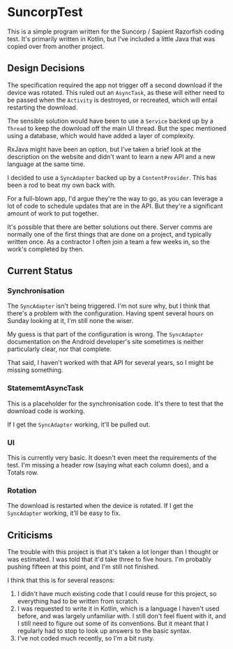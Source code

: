 # SuncorpTest

This is a simple program written for the Suncorp / Sapient Razorfish coding test. It's primarily written in Kotlin, but I've included a little Java that was copied over from another project.

## Design Decisions

The specification required the app not trigger off a second download if the device was rotated. This ruled out an `AsyncTask`, as these will either need to be passed when the `Activity` is destroyed, or recreated, which will entail restarting the download.

The sensible solution would have been to use a `Service` backed up by a `Thread` to keep the download off the main UI thread. But the spec mentioned using a database, which would have added a layer of complexity.

RxJava might have been an option, but I've taken a brief look at the description on the website and didn't want to learn a new API and a new language at the same time.

I decided to use a `SyncAdapter` backed up by a `ContentProvider`. This has been a rod to beat my own back with.

For a full-blown app, I'd argue they're the way to go, as you can leverage a lot of code to schedule updates that are in the API. But they're a significant amount of work to put together.

It's possible that there are better solutions out there. Server comms are normally one of the first things that are done on a project, and typically written once. As a contractor I often join a team a few weeks in, so the work's completed by then.

## Current Status

### Synchronisation

The `SyncAdapter` isn't being triggered. I'm not sure why, but I think that there's a problem with the configuration. Having spent several hours on Sunday looking at it, I'm still none the wiser.

My guess is that part of the configuration is wrong. The `SyncAdapter` documentation on the Android developer's site sometimes is neither particularly clear, nor that complete.

That said, I haven't worked with that API for several years, so I might be missing something.

### StatememtAsyncTask

This is a placeholder for the synchronisation code. It's there to test that the download code is working.

If I get the `SyncAdapter` working, it'll be pulled out.

### UI

This is currently very basic. It doesn't even meet the requirements of the test. I'm missing a header row (saying what each column does), and a Totals row.

### Rotation

The download is restarted when the device is rotated. If I get the `SyncAdapter` working, it'll be easy to fix.

## Criticisms

The trouble with this project is that it's taken a lot longer than I thought or was estimated. I was told that it'd take three to five hours. I'm probably pushing fifteen at this point, and I'm still not finished.

I think that this is for several reasons:

1. I didn't have much existing code that I could reuse for this project, so everything had to be written from scratch.
2. I was requested to write it in Kotlin, which is a language I haven't used before, and was largely unfamiliar with. I still don't feel fluent with it, and I still need to figure out some of its conventions. But it meant that I regularly had to stop to look up answers to the basic syntax.
3. I've not coded much recently, so I'm a bit rusty.
